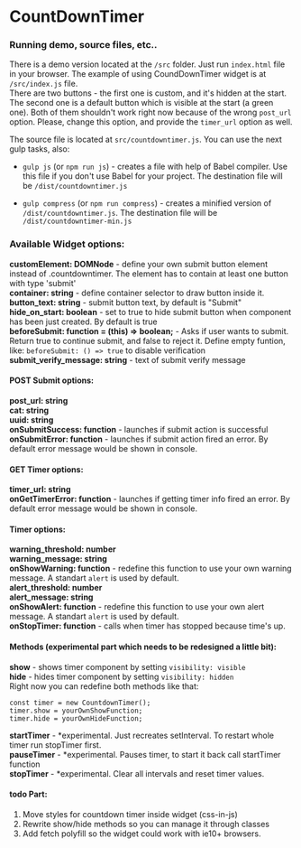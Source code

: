 # CountDownTimer

### Running demo, source files, etc..
There is a demo version located at the `/src` folder. Just run `index.html` file in your browser. The example of using CoundDownTimer widget is at `/src/index.js` file.  
There are two buttons - the first one is custom, and it's hidden at the start. The second one is a default button which is visible at the start (a green one). Both of them shouldn't work right now because of the wrong `post_url` option. Please, change this option, and provide the `timer_url` option as well.

The source file is located at `src/countdowntimer.js`. You can use the next gulp tasks, also:

- `gulp js` (or `npm run js`) - creates a file with help of Babel compiler. Use this file if you don't use Babel for your project. The destination file will be `/dist/countdowntimer.js`

- `gulp compress` (or `npm run compress`) - creates a minified version of `/dist/countdowntimer.js`. The destination file will be `/dist/countdowntimer-min.js`

### Available Widget options:
**customElement: DOMNode** - define your own submit button element instead of .countdowntimer. The element has to contain at least one button with type 'submit'  
**container: string** - define container selector to draw button inside it.  
**button_text: string** - submit button text, by default is "Submit"  
**hide_on_start: boolean** - set to true to hide submit button when component has been just created. By default is true  
**beforeSubmit: function = (this) => boolean;** - Asks if user wants to submit. Return true to continue submit, and false to reject it. Define empty funtion, like: `beforeSubmit: () => true` to disable verification   
**submit_verify_message: string** - text of submit verify message  

#### POST Submit options:
**post_url: string**  
**cat: string**  
**uuid: string**  
**onSubmitSuccess: function** - launches if submit action is successful  
**onSubmitError: function** - launches if submit action fired an error. By default error message would be shown in console.  
#### GET Timer options:
**timer_url: string**  
**onGetTimerError: function** - launches if getting timer info fired an error. By default error message would be shown in console.  
#### Timer options:
**warning_threshold: number**  
**warning_message: string**  
**onShowWarning: function** - redefine this function to use your own warning message. A standart `alert` is used by default.  
**alert_threshold: number**  
**alert_message: string**  
**onShowAlert: function** - redefine this function to use your own alert message. A standart `alert` is used by default.  
**onStopTimer: function** - calls when timer has stopped because time's up.   

#### Methods (experimental part which needs to be redesigned a little bit):
**show** - shows timer component by setting `visibility: visible`  
**hide** - hides timer component by setting `visibility: hidden`  
Right now you can redefine both methods like that:  
```
const timer = new CountdownTimer();
timer.show = yourOwnShowFunction;
timer.hide = yourOwnHideFunction;
```
**startTimer** - *experimental. Just recreates setInterval. To restart whole timer run stopTimer first.  
**pauseTimer** - *experimental. Pauses timer, to start it back call startTimer function  
**stopTimer** - *experimental. Clear all intervals and reset timer values.  

#### todo Part:

1. Move styles for countdown timer inside widget (css-in-js)
2. Rewrite show/hide methods so you can manage it through classes
3. Add fetch polyfill so the widget could work with ie10+ browsers.